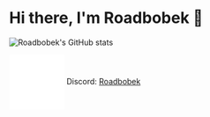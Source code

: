 # **Hi there, I'm Roadbobek 👋**

![Roadbobek's GitHub stats](https://github-readme-stats.vercel.app/api?username=roadbobek&show_icons=true&theme=transparent)

<img src="discord.svg" alt="Discord" width="100" style="vertical-align:middle;"> Discord: <a href="https://discord.com/app">Roadbobek</a>
